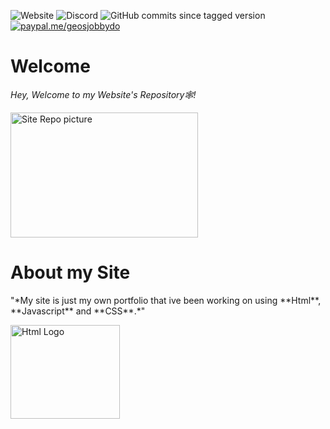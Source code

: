 ![Website](https://img.shields.io/website?color=light%20green&down_color=red&down_message=Maintenance&label=Website&style=plastic&up_color=Light%20green&up_message=Online&url=https%3A%2F%2Fgeosjobby.xyz) ![Discord](https://img.shields.io/discord/899007693585514586?color=%237c2fc4&label=Discord&style=plastic) ![GitHub commits since tagged version](https://img.shields.io/github/commits-since/geosjobby/Geosjobby.xyz/1.0?color=%23ffe100&label=Commits&logo=github&style=plastic) [![paypal.me/geosjobbydo](https://ionicabizau.github.io/badges/paypal.svg)](https://www.paypal.me/geosjobbydo) 
# Welcome
 *Hey, Welcome to my Website's Repository🕸!*
 <p style="text-align:left;"><img src="https://github.com/geosjobby/Geosjobby.xyz/blob/main/pictures/Site%20repository%20picture.png?raw=true" alt="Site Repo picture" style="height: 200px; width:300px;"></p>
 
# About my Site
<p style="text-align:left">"*My site is just my own portfolio that ive been working on using **Html**, **Javascript** and **CSS**.*"</p>
<p style="text-align:left;"><img src="https://github.com/geosjobby/Geosjobby.xyz/blob/main/pictures/Html.png?raw=true" alt="Html Logo" style="height: 150px; width:175px;"></p>
 
 
 

